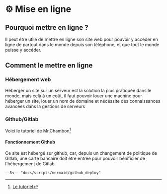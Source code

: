 # ⚙️ Mise en ligne

## Pourquoi mettre en ligne ?

Il peut être utile de mettre en ligne son site web pour pouvoir y accéder en ligne de partout dans le monde depuis son téléphone, et que tout le monde puisse y accéder.

## Comment le mettre en ligne

### Hébergement web

Héberger un site sur un serveur est la solution la plus pratiquée dans le monde, mais celà à un coût, il faut pouvoir louer une machine pour héberger un site, louer un nom de domaine et nécéssite des connaissances avancées dans la gestions de serveurs

### Github/Gitlab

Voici le tutoriel de Mr.Chambon[^1]
[^1]: [Le tutoriel](https://ens-fr.gitlab.io/mkdocs/gitlab-mkdocs/)

#### Fonctionnement Github

Ce site est hébergé sur github, car, depuis un changement de politique de Gitlab, une carte bancaire doit être entrée pour pouvoir bénificier de l'hébergement de Gitlab.


```mermaid
--8<-- "docs/scripts/mermaid/github_deploy"
```
